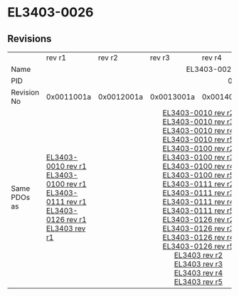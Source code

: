 # EL3403-0026

## Revisions
<table>
<tr>
<td></td>
<td>rev r1</td>
<td>rev r2</td>
<td>rev r3</td>
<td>rev r4</td>
<td>rev r5</td>
<td>rev r6</td>
<td>rev r7</td>
<td>rev r8</td>
</tr>
<tr>
<td>Name</td>
<td colspan=8 align="center">EL3403-0026 3Ch. Power Measuring</td>
</tr>
<tr>
<td>PID</td>
<td colspan=8 align="center">0x0d4b3052</td>
</tr>
<tr>
<td>Revision No</td>
<td>0x0011001a</td>
<td>0x0012001a</td>
<td>0x0013001a</td>
<td>0x0014001a</td>
<td>0x0015001a</td>
<td>0x0016001a</td>
<td>0x0017001a</td>
<td>0x0018001a</td>
</tr>
<tr>
<td>Same PDOs as</td>
<td><a href="EL3403-0010.md">EL3403-0010 rev r1</a><br/><a href="EL3403-0100.md">EL3403-0100 rev r1</a><br/><a href="EL3403-0111.md">EL3403-0111 rev r1</a><br/><a href="EL3403-0126.md">EL3403-0126 rev r1</a><br/><a href="EL3403.md">EL3403 rev r1</a></td>
<td colspan=4 align="center"><a href="EL3403-0010.md">EL3403-0010 rev r2</a><br/><a href="EL3403-0010.md">EL3403-0010 rev r3</a><br/><a href="EL3403-0010.md">EL3403-0010 rev r4</a><br/><a href="EL3403-0010.md">EL3403-0010 rev r5</a><br/><a href="EL3403-0100.md">EL3403-0100 rev r2</a><br/><a href="EL3403-0100.md">EL3403-0100 rev r3</a><br/><a href="EL3403-0100.md">EL3403-0100 rev r4</a><br/><a href="EL3403-0100.md">EL3403-0100 rev r5</a><br/><a href="EL3403-0111.md">EL3403-0111 rev r2</a><br/><a href="EL3403-0111.md">EL3403-0111 rev r3</a><br/><a href="EL3403-0111.md">EL3403-0111 rev r4</a><br/><a href="EL3403-0111.md">EL3403-0111 rev r5</a><br/><a href="EL3403-0126.md">EL3403-0126 rev r2</a><br/><a href="EL3403-0126.md">EL3403-0126 rev r3</a><br/><a href="EL3403-0126.md">EL3403-0126 rev r4</a><br/><a href="EL3403-0126.md">EL3403-0126 rev r5</a><br/><a href="EL3403.md">EL3403 rev r2</a><br/><a href="EL3403.md">EL3403 rev r3</a><br/><a href="EL3403.md">EL3403 rev r4</a><br/><a href="EL3403.md">EL3403 rev r5</a></td>
<td colspan=3 align="center"><a href="EL3403-0010.md">EL3403-0010 rev r6</a><br/><a href="EL3403-0010.md">EL3403-0010 rev r7</a><br/><a href="EL3403-0010.md">EL3403-0010 rev r8</a><br/><a href="EL3403-0100.md">EL3403-0100 rev r6</a><br/><a href="EL3403-0100.md">EL3403-0100 rev r7</a><br/><a href="EL3403-0100.md">EL3403-0100 rev r8</a><br/><a href="EL3403-0111.md">EL3403-0111 rev r6</a><br/><a href="EL3403-0111.md">EL3403-0111 rev r7</a><br/><a href="EL3403-0111.md">EL3403-0111 rev r8</a><br/><a href="EL3403-0126.md">EL3403-0126 rev r6</a><br/><a href="EL3403-0126.md">EL3403-0126 rev r7</a><br/><a href="EL3403-0126.md">EL3403-0126 rev r8</a><br/><a href="EL3403-0333.md">EL3403-0333 rev r7</a><br/><a href="EL3403-0333.md">EL3403-0333 rev r8</a><br/><a href="EL3403.md">EL3403 rev r6</a><br/><a href="EL3403.md">EL3403 rev r7</a></td>
</tr>
</table>

